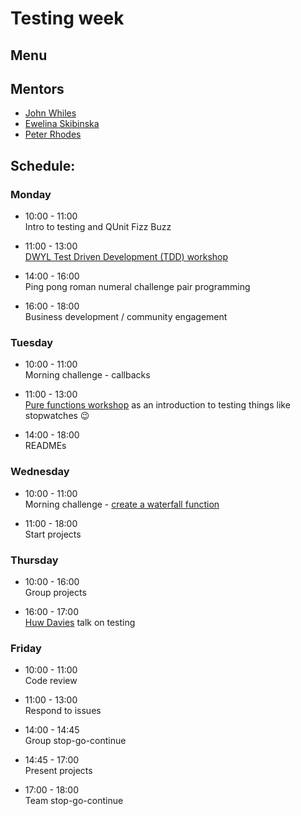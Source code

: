 # Testing week

## Menu

## Mentors
 - [John Whiles](https://github.com/Jwhiles)
 - [Ewelina Skibinska](https://github.com/skibinska)
 - [Peter Rhodes](https://github.com/rhodespeter)

## Schedule:

### Monday

- 10:00 - 11:00 <br>
Intro to testing and QUnit
Fizz Buzz

- 11:00 - 13:00 <br>
[DWYL Test Driven Development (TDD) workshop](https://github.com/dwyl/learn-tdd)

- 14:00 - 16:00 <br>
Ping pong roman numeral challenge pair programming

- 16:00 - 18:00 <br>
Business development / community engagement

### Tuesday

- 10:00 - 11:00 <br>
Morning challenge - callbacks

- 11:00 - 13:00 <br>
[Pure functions workshop](https://github.com/Jwhiles/pure-functions-easy-testing) as an introduction to testing things like stopwatches 😉

- 14:00 - 18:00 <br>
READMEs

### Wednesday

- 10:00 - 11:00 <br>
Morning challenge - [create a waterfall function](https://github.com/RhodesPeter/waterfall-function-workshop)

- 11:00 - 18:00 <br>
Start projects

### Thursday

- 10:00 - 16:00 <br>
Group projects

- 16:00 - 17:00 <br>
[Huw Davies](https://github.com/hdrdavies) talk on testing

### Friday

- 10:00 - 11:00 <br>
Code review

- 11:00 - 13:00 <br>
Respond to issues

- 14:00 - 14:45 <br>
Group stop-go-continue

- 14:45 - 17:00 <br>
Present projects

- 17:00 - 18:00 <br>
Team stop-go-continue
